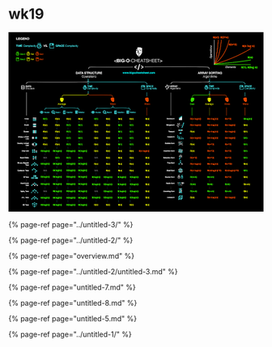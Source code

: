 # wk19

![](../../.gitbook/assets/bigo.png)

{% page-ref page="../untitled-3/" %}

{% page-ref page="../untitled-2/" %}

{% page-ref page="overview.md" %}

{% page-ref page="../untitled-2/untitled-3.md" %}



{% page-ref page="untitled-7.md" %}



{% page-ref page="untitled-8.md" %}

{% page-ref page="untitled-5.md" %}

{% page-ref page="../untitled-1/" %}

